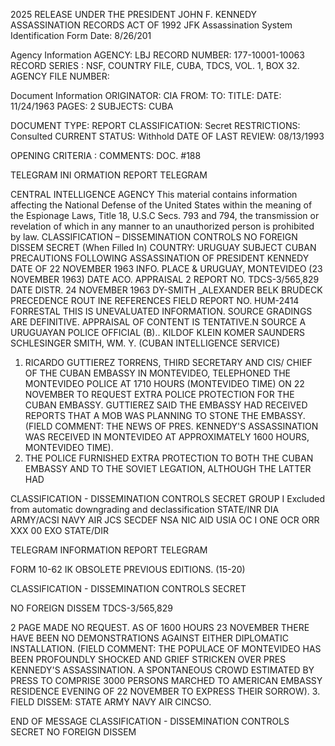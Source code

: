 2025 RELEASE UNDER THE PRESIDENT JOHN F. KENNEDY ASSASSINATION RECORDS ACT OF 1992
JFK Assassination System
Identification Form
Date: 8/26/201

Agency Information
AGENCY: LBJ
RECORD NUMBER: 177-10001-10063
RECORD SERIES : NSF, COUNTRY FILE, CUBA, TDCS, VOL. 1, BOX 32.
AGENCY FILE NUMBER:

Document Information
ORIGINATOR: CIA
FROM:
TO:
TITLE:
DATE: 11/24/1963
PAGES: 2
SUBJECTS: CUBA

DOCUMENT TYPE: REPORT
CLASSIFICATION: Secret
RESTRICTIONS: Consulted
CURRENT STATUS: Withhold
DATE OF LAST REVIEW: 08/13/1993

OPENING CRITERIA :
COMMENTS: DOC. #188

TELEGRAM INI ORMATION REPORT TELEGRAM

CENTRAL INTELLIGENCE AGENCY
This material contains information affecting the National Defense of the United States within the meaning of the Espionage Laws, Title 18, U.S.C Secs.
793 and 794, the transmission or revelation of which in any manner to an unauthorized person is prohibited by law.
CLASSIFICATION – DISSEMINATION CONTROLS
NO FOREIGN DISSEM
SECRET
(When Filled In)
COUNTRY: URUGUAY
SUBJECT CUBAN PRECAUTIONS FOLLOWING ASSASSINATION
OF PRESIDENT KENNEDY
DATE OF 22 NOVEMBER 1963
INFO.
PLACE & URUGUAY, MONTEVIDEO (23 NOVEMBER 1963)
DATE ACO.
APPRAISAL 2
REPORT NO. TDCS-3/565,829
DATE DISTR. 24 NOVEMBER 1963 DY-SMITH
_ALEXANDER
BELK
BRUDECK
PRECEDENCE ROUT INE
REFERENCES
FIELD REPORT NO. HUM-2414 FORRESTAL
THIS IS UNEVALUATED INFORMATION. SOURCE GRADINGS ARE DEFINITIVE. APPRAISAL OF CONTENT IS TENTATIVE.N
SOURCE A URUGUAYAN POLICE OFFICIAL (B)..
KILDOF
KLEIN
KOMER
SAUNDERS
SCHLESINGER
SMITH, WM. Y.
(CUBAN INTELLIGENCE
SERVICE)
1. RICARDO GUTTIEREZ TORRENS, THIRD SECRETARY AND CIS/
CHIEF OF THE CUBAN EMBASSY IN MONTEVIDEO, TELEPHONED THE
MONTEVIDEO POLICE AT 1710 HOURS (MONTEVIDEO TIME) ON 22 NOVEMBER TO
REQUEST EXTRA POLICE PROTECTION FOR THE CUBAN EMBASSY. GUTTIEREZ
SAID THE EMBASSY HAD RECEIVED REPORTS THAT A MOB WAS PLANNING
TO STONE THE EMBASSY. (FIELD COMMENT: THE NEWS OF PRES.
KENNEDY'S ASSASSINATION WAS RECEIVED IN MONTEVIDEO AT
APPROXIMATELY 1600 HOURS, MONTEVIDEO TIME).
2. THE POLICE FURNISHED EXTRA PROTECTION TO BOTH THE CUBAN
EMBASSY AND TO THE SOVIET LEGATION, ALTHOUGH THE LATTER HAD

CLASSIFICATION - DISSEMINATION CONTROLS
SECRET
GROUP I
Excluded from automatic
downgrading and
declassification
STATE/INR DIA ARMY/ACSI NAVY AIR JCS SECDEF NSA NIC AID USIA OC I ONE OCR ORR XXX 00 EXO
STATE/DIR

TELEGRAM INFORMATION REPORT TELEGRAM

FORM
10-62 IK OBSOLETE PREVIOUS EDITIONS. (15-20)

CLASSIFICATION - DISSEMINATION CONTROLS
SECRET

NO FOREIGN DISSEM TDCS-3/565,829

2
PAGE
MADE NO REQUEST. AS OF 1600 HOURS 23 NOVEMBER THERE HAVE BEEN
NO DEMONSTRATIONS AGAINST EITHER DIPLOMATIC INSTALLATION. (FIELD
COMMENT: THE POPULACE OF MONTEVIDEO HAS BEEN PROFOUNDLY SHOCKED
AND GRIEF STRICKEN OVER PRES KENNEDY'S ASSASSINATION. A SPONTANEOUS
CROWD ESTIMATED BY PRESS TO COMPRISE 3000 PERSONS
MARCHED TO AMERICAN EMBASSY RESIDENCE EVENING OF
22 NOVEMBER TO EXPRESS THEIR SORROW).
3. FIELD DISSEM: STATE ARMY NAVY AIR CINCSO.

END OF MESSAGE
CLASSIFICATION - DISSEMINATION CONTROLS
SECRET
NO FOREIGN DISSEM
